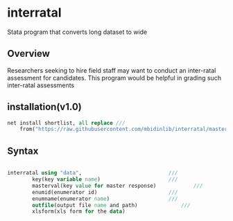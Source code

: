 # interratal

Stata program that converts long dataset to wide

## Overview

Researchers seeking to hire field staff may want to conduct an inter-ratal assessment for candidates. 
This program would be helpful in grading such inter-ratal assessments


## installation(v1.0)

```stata
net install shortlist, all replace ///
	from("https://raw.githubusercontent.com/mbidinlib/interratal/master/ado")
```

## Syntax

```stata

interratal using "data", 							///
		key(key variable name) 						///
		masterval(key value for master response)			///
		enumid(enumerator id) 						///
		enumname(enumerator name) 					///
		outfile(output file name and path) 				///
		xlsform(xls form for the data)					


```



